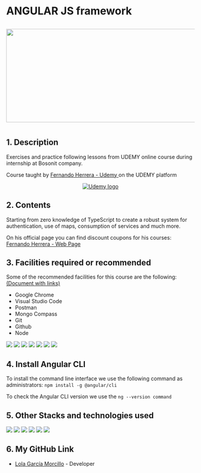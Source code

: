 <h1> ANGULAR JS framework</h1>
<div style="display:flex; flex-wrap:wrap; justify-content:center; margin:auto">
   <img style="width:1000px; height:250px; margin:12px" src="https://github.com/LolaGM/ANGULAR/assets/116545851/522554f0-d8d2-4cc5-ab66-8de7df2d92c6">
</div>

<h2>1. Description</h2>
<p>Exercises and practice following lessons from UDEMY online course during internship at Bosonit company.</p>
<p>Course taught by <a href="https://www.udemy.com/user/550c38655ec11/" target="_blank">Fernando Herrera - Udemy </a> on the UDEMY platform</p>
<div style="display:flex; flex-wrap:wrap; justify-content:center; margin:auto">  
   <a href="https://www.udemy.com/course/angular-fernando-herrera" target="_blank">
      <img src="https://img.shields.io/badge/Udemy-A435F0?style=for-the-badge&logo=Udemy&logoColor=white" alt="Udemy logo"></img>
   </a>
</div>
   
<h2>2. Contents</h2>
<p>Starting from zero knowledge of TypeScript to create a robust system for authentication, use of maps, consumption of services and much more.</p>
<p>On his official page you can find discount coupons for his courses: <a href="https://fernando-herrera.com/#/home" target="_blank">Fernando Herrera - Web Page</a></p>

<h2>3. Facilities required or recommended</h2>
<p>Some of the recommended facilities for this course are the following: <a href="https://gist.github.com/Klerith/607dd6bb60b5a70bc5e4d9c81ef6501e" target="_blank">(Document with links)</a></p>
<ul>
<li>Google Chrome</li>
<li>Visual Studio Code</li>
<li>Postman</li>
<li>Mongo Compass</li>
<li>Git</li>
<li>Github</li>
<li>Node</li>
</ul>
<p align="left">    
   <img src="https://img.shields.io/badge/Google%20Chrome-4285F4?style=for-the-badge&logo=GoogleChrome&logoColor=white"></img>
   <img src="https://img.shields.io/badge/Visual%20Studio%20Code-0078d7.svg?style=for-the-badge&logo=visual-studio-code&logoColor=white"></img>
   <img src="https://img.shields.io/badge/Postman-FF6C37?style=for-the-badge&logo=postman&logoColor=white"></img>
   <img src="https://img.shields.io/badge/MongoDB-%234ea94b.svg?style=for-the-badge&logo=mongodb&logoColor=white"></img>
   <img src="https://img.shields.io/badge/git-%23F05033.svg?style=for-the-badge&logo=git&logoColor=white"></img>
   <img src="https://img.shields.io/badge/github-%23121011.svg?style=for-the-badge&logo=github&logoColor=white"></img>
   <img src="https://img.shields.io/badge/node.js-6DA55F?style=for-the-badge&logo=node.js&logoColor=white"></img>  
</p>

<h2>4. Install Angular CLI</h2>
<p>To install the command line interface we use the following command as administrators: <code>npm install -g @angular/cli </code> </p>
<p>To check the Angular CLI version we use the <code>ng --version command</code></p>

<h2>5. Other Stacks and technologies used</h2>
<p align="left">    
   <img src="https://img.shields.io/badge/angular.js-%23E23237.svg?style=for-the-badge&logo=angularjs&logoColor=white"></img>
   <img src="https://img.shields.io/badge/Visual%20Studio%20Code-0078d7.svg?style=for-the-badge&logo=visual-studio-code&logoColor=white"></img>
   <img src="https://img.shields.io/badge/git-%23F05033.svg?style=for-the-badge&logo=git&logoColor=white"></img>
   <img src="https://img.shields.io/badge/Trello-%23026AA7.svg?style=for-the-badge&logo=Trello&logoColor=white"></img>
   <img src="https://img.shields.io/badge/Google%20Chrome-4285F4?style=for-the-badge&logo=GoogleChrome&logoColor=white"></img>
   <img src="https://img.shields.io/badge/github-%23121011.svg?style=for-the-badge&logo=github&logoColor=white"></img>   
</p>

<h2>6. My GitHub Link</h2>

<ul dir="auto">
<li>
<p dir="auto"><a href="https://github.com/LolaGM" target="_blank">Lola García Morcillo</a> - Developer</p>
</li>
</ul>
